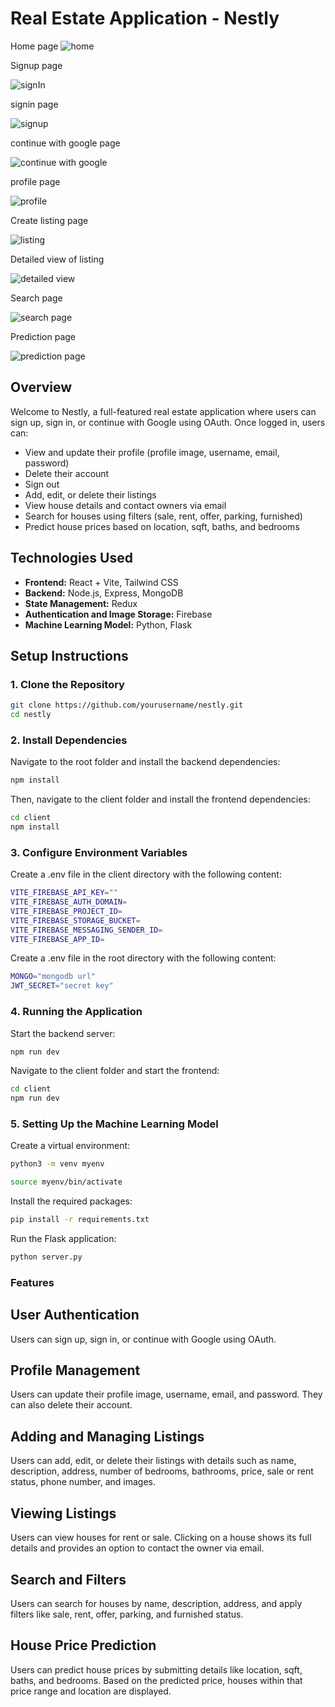# Real Estate Application - Nestly
Home page
![home](https://github.com/chandhan12/Nestly-4th-sem-project/blob/master/projectImages/homepage.png)


Signup page

![signIn](https://github.com/chandhan12/Nestly-4th-sem-project/blob/master/projectImages/signup%20page.png)

signin page

![signup](https://github.com/chandhan12/Nestly-4th-sem-project/blob/master/projectImages/signin%20page.png)

continue with google page

![continue with google](https://github.com/chandhan12/Nestly-4th-sem-project/blob/master/projectImages/with%20google.png)

profile page

![profile](
https://github.com/chandhan12/Nestly-4th-sem-project/blob/master/projectImages/profile%20page.png)

Create listing page

![listing](
https://github.com/chandhan12/Nestly-4th-sem-project/blob/master/projectImages/create%20listing%20page.png)

Detailed view of listing

![detailed view](https://github.com/chandhan12/Nestly-4th-sem-project/blob/master/projectImages/detiled%20view%20of%20listing.png)

Search page

![search page](
https://github.com/chandhan12/Nestly-4th-sem-project/blob/master/projectImages/searcch%20page.png)

Prediction page

![prediction page](https://github.com/chandhan12/Nestly-4th-sem-project/blob/master/projectImages/prediction.png)


## Overview

Welcome to Nestly, a full-featured real estate application where users can sign up, sign in, or continue with Google using OAuth. Once logged in, users can:

- View and update their profile (profile image, username, email, password)
- Delete their account
- Sign out
- Add, edit, or delete their listings
- View house details and contact owners via email
- Search for houses using filters (sale, rent, offer, parking, furnished)
- Predict house prices based on location, sqft, baths, and bedrooms

## Technologies Used

- **Frontend:** React + Vite, Tailwind CSS
- **Backend:** Node.js, Express, MongoDB
- **State Management:** Redux
- **Authentication and Image Storage:** Firebase
- **Machine Learning Model:** Python, Flask

## Setup Instructions

### 1. Clone the Repository

```bash
git clone https://github.com/yourusername/nestly.git
cd nestly
```

### 2. Install Dependencies
Navigate to the root folder and install the backend dependencies:
```bash
npm install
```

Then, navigate to the client folder and install the frontend dependencies:
```bash
cd client
npm install
```
### 3. Configure Environment Variables
Create a .env file in the client directory with the following content:

```bash
VITE_FIREBASE_API_KEY=""
VITE_FIREBASE_AUTH_DOMAIN=
VITE_FIREBASE_PROJECT_ID=
VITE_FIREBASE_STORAGE_BUCKET=
VITE_FIREBASE_MESSAGING_SENDER_ID=
VITE_FIREBASE_APP_ID=
```

Create a .env file in the root directory with the following content:
```bash
MONGO="mongodb url"
JWT_SECRET="secret key"
```

### 4. Running the Application
Start the backend server:
```bash
npm run dev
```

Navigate to the client folder and start the frontend:
```bash
cd client
npm run dev
```
### 5. Setting Up the Machine Learning Model
Create a virtual environment:
```bash
python3 -m venv myenv
```
```bash
source myenv/bin/activate
```

Install the required packages:
```bash
pip install -r requirements.txt
```

Run the Flask application:
```bash
python server.py
```

### Features 
 ## User Authentication
Users can sign up, sign in, or continue with Google using OAuth.


##  Profile Management
Users can update their profile image, username, email, and password. They can also delete their account.


 ## Adding and Managing Listings
Users can add, edit, or delete their listings with details such as name, description, address, number of bedrooms, bathrooms, price, sale or rent status, phone number, and images.


 ## Viewing Listings
Users can view houses for rent or sale. Clicking on a house shows its full details and provides an option to contact the owner via email.


 ## Search and Filters
Users can search for houses by name, description, address, and apply filters like sale, rent, offer, parking, and furnished status.


 ## House Price Prediction
Users can predict house prices by submitting details like location, sqft, baths, and bedrooms. Based on the predicted price, houses within that price range and location are displayed.

